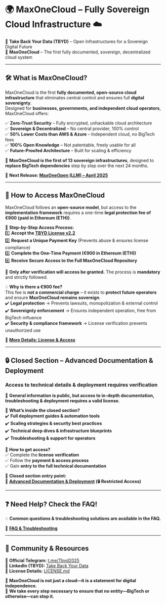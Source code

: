 # 🌍 MaxOneCloud – Fully Sovereign Cloud Infrastructure ☁️  
🚀 **Take Back Your Data (TBYD)** – Open Infrastructures for a Sovereign Digital Future  
🔐 **MaxOneCloud** – The first fully documented, sovereign, decentralized cloud system  

---

## **🛠️ What is MaxOneCloud?**  
MaxOneCloud is the first **fully documented, open-source cloud infrastructure** that eliminates central control and ensures full **digital sovereignty**.  
Designed for **businesses, governments, and independent cloud operators**, MaxOneCloud offers:  

✅ **Zero-Trust Security** – Fully encrypted, unhackable cloud architecture  
✅ **Sovereign & Decentralized** – No central provider, 100% control  
✅ **50% Lower Costs than AWS & Azure** – Independent cloud, no BigTech fees  
✅ **100% Open Knowledge** – Not patentable, freely usable for all  
✅ **Future-Proofed Architecture** – Built for scaling & efficiency  

📌 **MaxOneCloud is the first of 13 sovereign infrastructures**, designed to **replace BigTech dependencies** step by step over the next 24 months.  

🔹 **Next Release: [MaxOneOpen (LLM) – April 2025](https://github.com/TBYD-SAC/MaxOne-Wiki/wiki/MaxOneOpen)**  

---

## **📜 How to Access MaxOneCloud**  
MaxOneCloud follows an **open-source model**, but access to the **implementation framework** requires a one-time **legal protection fee of €900 (paid in Ethereum (ETH))**.  

📌 **Step-by-Step Access Process:**  
1️⃣ **Accept the [TBYD License v2.2](https://github.com/TBYD-SAC/MaxOneCloud/wiki/License-and-Access)**  
2️⃣ **Request a Unique Payment Key** (Prevents abuse & ensures license compliance)  
3️⃣ **Complete the One-Time Payment (€900 in Ethereum (ETH))**  
4️⃣ **Receive Secure Access to the Full MaxOneCloud Repository**  

📢 **Only after verification will access be granted.** The process is **mandatory** and strictly followed.  

💡 **Why is there a €900 fee?**  
This fee is **not a commercial charge** – it exists to **protect future operators** and ensure **MaxOneCloud remains sovereign**.  
✔️ **Legal protection** → Prevents lawsuits, monopolization & external control  
✔️ **Sovereignty enforcement** → Ensures independent operation, free from BigTech influence  
✔️ **Security & compliance framework** → License verification prevents unauthorized use  

🔹 **[More Details: License & Access](https://github.com/TBYD-SAC/MaxOneCloud/wiki/License-and-Access)**  

---

## **🔒 Closed Section – Advanced Documentation & Deployment**  
### **Access to technical details & deployment requires verification**  
📢 **General information is public, but access to in-depth documentation, troubleshooting & deployment requires a valid license.**  

🔹 **What’s inside the closed section?**  
✔️ **Full deployment guides & automation tools**  
✔️ **Scaling strategies & security best practices**  
✔️ **Technical deep dives & infrastructure blueprints**  
✔️ **Troubleshooting & support for operators**  

🔹 **How to get access?**  
✅ Complete the **license verification**  
✅ Follow the **payment & access process**  
✅ Gain **entry to the full technical documentation**  

📌 **Closed section entry point:**  
🔹 **[Advanced Documentation & Deployment](https://github.com/TBYD-SAC/MaxOneCloud/wiki/Deployment-and-Scaling) (🔒 Restricted Access)**  

---

## **❓ Need Help? Check the FAQ!**  
💡 **Common questions & troubleshooting solutions are available in the FAQ.**  

🔹 **[FAQ & Troubleshooting](https://github.com/TBYD-SAC/MaxOneCloud/wiki/FAQ)**  

---

## **🔗 Community & Resources**  
💬 **Official Telegram:** [t.me/Tbyd2025](https://t.me/Tbyd2025)  
💼 **LinkedIn (TBYD):** [Take Back Your Data](https://www.linkedin.com/company/take-back-your-data/)  
📜 **License Details:** [LICENSE.md](https://github.com/TBYD-SAC/MaxOneCloud/wiki/License-and-Access)  

📢 **MaxOneCloud is not just a cloud—it is a statement for digital independence.**  
🚀 **We take every step necessary to ensure that no entity—BigTech or otherwise—can stop it.**
